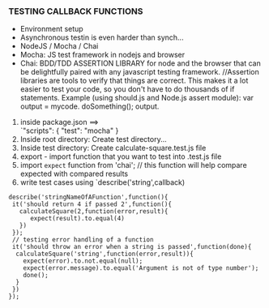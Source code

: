 ### TESTING CALLBACK FUNCTIONS

- Environment setup
- Asynchronous testin is even harder than synch...
- NodeJS / Mocha / Chai
- Mocha: JS test framework in nodejs and browser
- Chai: BDD/TDD ASSERTION LIBRARY for node and the browser that can be delightfully paired with any javascript testing framework.
  //Assertion libraries are tools to verify that things are correct. This makes it a lot easier to test your code, so you don't have to do thousands of if statements. Example (using should.js and Node.js assert module): var output = mycode. doSomething(); output.

1. inside package.json ==>\
   `"scripts": {
   "test": "mocha"
   }
2. Inside root directory: Create test directory...
3. Inside test directory: Create calculate-square.test.js file
4. export - import function that you want to test into .test.js file
5. import `expect` function from 'chai'; // this function will help compare expected with compared results
6. write test cases using `describe('string',callback)

```
describe('stringNameOfAFunction',function(){
 it('should return 4 if passed 2',function(){
   calculateSquare(2,function(error,result){
      expect(result).to.equal(4)
   })
 });
 // testing error handling of a function
 it('should throw an error when a string is passed',function(done){
  calculateSquare('string',function(error,result)){
    expect(error).to.not.equal(null);
    expect(error.message).to.equal('Argument is not of type number');
    done();
  }
 })
});
```
